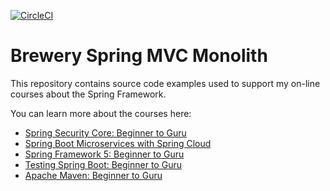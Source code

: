 [![CircleCI](https://circleci.com/gh/PierreSQS/ssc-brewery/tree/role-method-customer-sb3.0.5-INT-INT.svg?style=shield)](https://circleci.com/gh/PierreSQS/ssc-brewery/tree/role-method-customer-sb3.0.5-INT-INT)
# Brewery Spring MVC Monolith

This repository contains source code examples used to support my on-line courses about the Spring Framework.

You can learn more about the courses here:
* [Spring Security Core: Beginner to Guru](https://www.udemy.com/course/spring-boot-microservices-with-spring-cloud-beginner-to-guru/?referralCode=6142D427AE53031FEF38)
* [Spring Boot Microservices with Spring Cloud](https://www.udemy.com/course/spring-boot-microservices-with-spring-cloud-beginner-to-guru/?referralCode=6142D427AE53031FEF38)
* [Spring Framework 5: Beginner to Guru](https://www.udemy.com/course/spring-framework-5-beginner-to-guru/?referralCode=6D9ECD1F93988FEE5CE9)
* [Testing Spring Boot: Beginner to Guru](https://www.udemy.com/course/testing-spring-boot-beginner-to-guru/?referralCode=EFFE87DDE96C8541B2EE)
* [Apache Maven: Beginner to Guru](https://www.udemy.com/course/apache-maven-beginner-to-guru/?referralCode=0B91047D034706031F51)